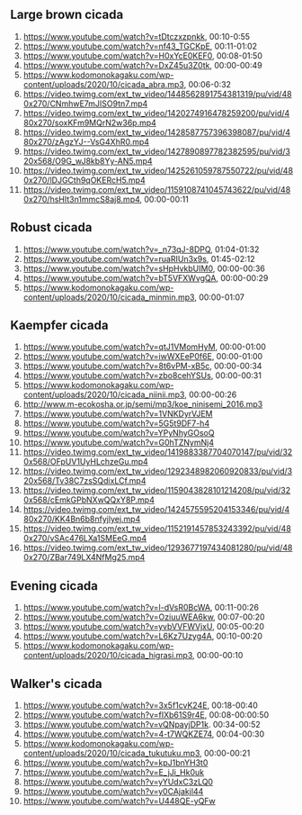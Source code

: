 
 ## Large brown cicada
 1. https://www.youtube.com/watch?v=tDtczxzpnkk, 00:10-0:55
 2. https://www.youtube.com/watch?v=nf43_TGCKpE, 00:11-01:02
 3. https://www.youtube.com/watch?v=H0xYcE0KEF0, 00:08-01:50
 4. https://www.youtube.com/watch?v=DxZ45u3Z0tk, 00:00-00:49
 5. https://www.kodomonokagaku.com/wp-content/uploads/2020/10/cicada_abra.mp3, 00:06-0:32
 6. https://video.twimg.com/ext_tw_video/1448562891754381319/pu/vid/480x270/CNmhwE7mJISO9tn7.mp4
 7. https://video.twimg.com/ext_tw_video/1420274916478259200/pu/vid/480x270/soxKFm9MQrN2w36p.mp4
 8. https://video.twimg.com/ext_tw_video/1428587757396398087/pu/vid/480x270/zAgzYJ--VsG4XhR0.mp4
 9. https://video.twimg.com/ext_tw_video/1427890897782382595/pu/vid/320x568/O9G_wJ8kb8Yy-AN5.mp4
 10. https://video.twimg.com/ext_tw_video/1425261059787550722/pu/vid/480x270/lDJGCth9qOKERcH5.mp4
 11. https://video.twimg.com/ext_tw_video/1159108741045743622/pu/vid/480x270/hsHIt3n1mmcS8aj8.mp4, 00:00-00:11

## Robust cicada
1. https://www.youtube.com/watch?v=_n73qJ-8DPQ, 01:04-01:32
2. https://www.youtube.com/watch?v=ruaRIUn3x9s, 01:45-02:12
3. https://www.youtube.com/watch?v=sHpHvkbUIM0, 00:00-00:36
4. https://www.youtube.com/watch?v=bT5VFXWvgQA, 00:00-00:29
5. https://www.kodomonokagaku.com/wp-content/uploads/2020/10/cicada_minmin.mp3, 00:00-01:07

## Kaempfer cicada
1. https://www.youtube.com/watch?v=qtJ1VMomHyM, 00:00-01:00
2. https://www.youtube.com/watch?v=iwWXEeP0f6E, 00:00-01:00
3. https://www.youtube.com/watch?v=8t6vPM-xB5c, 00:00-00:34
4. https://www.youtube.com/watch?v=zbo8cehYSUs, 00:00-00:31
5. https://www.kodomonokagaku.com/wp-content/uploads/2020/10/cicada_niinii.mp3, 00:00-00:26
6. http://www.m-ecokosha.or.jp/semi/mp3/koe_ninisemi_2016.mp3
7. https://www.youtube.com/watch?v=1VNKDyrVJEM
8. https://www.youtube.com/watch?v=5G5t9DF7-h4
9. https://www.youtube.com/watch?v=YPyNhyGOsoQ
10. https://www.youtube.com/watch?v=G0hTZNymNj4
11. https://video.twimg.com/ext_tw_video/1419883387704070147/pu/vid/320x568/OFpUV1UyHLchzeGu.mp4
12. https://video.twimg.com/ext_tw_video/1292348982060920833/pu/vid/320x568/Tv38C7zsSQdixLCf.mp4
13. https://video.twimg.com/ext_tw_video/1159043828101214208/pu/vid/320x568/cEmkGPbNXwQQxY8P.mp4
14. https://video.twimg.com/ext_tw_video/1424575595204153346/pu/vid/480x270/KK4Bn6b8nfyjlyej.mp4
15. https://video.twimg.com/ext_tw_video/1152191457853243392/pu/vid/480x270/vSAc476LXa1SMEeG.mp4
16. https://video.twimg.com/ext_tw_video/1293677197434081280/pu/vid/480x270/ZBar749LX4NfMg25.mp4

## Evening cicada
1. https://www.youtube.com/watch?v=l-dVsR0BcWA, 00:11-00:26
2. https://www.youtube.com/watch?v=OziuuWEA6kw, 00:07-00:20
3. https://www.youtube.com/watch?v=yvbVVFWVjxU, 00:05-00:20
4. https://www.youtube.com/watch?v=L6Kz7Uzyg4A, 00:10-00:20
5. https://www.kodomonokagaku.com/wp-content/uploads/2020/10/cicada_higrasi.mp3, 00:00-00:10

## Walker's cicada
1. https://www.youtube.com/watch?v=3x5f1cvK24E, 00:18-00:40
2. https://www.youtube.com/watch?v=fIXb61S9r4E, 00:08-00:00:50
3. https://www.youtube.com/watch?v=vQNpayjDP1k. 00:34-00:52
4. https://www.youtube.com/watch?v=4-t7WQKZE74, 00:04-00:30
5. https://www.kodomonokagaku.com/wp-content/uploads/2020/10/cicada_tukutuku.mp3, 00:00-00:21
6. https://www.youtube.com/watch?v=kpJ1bnYH3t0
7. https://www.youtube.com/watch?v=E_jJi_Hk0uk
8. https://www.youtube.com/watch?v=yYUdxC3zLQ0
9. https://www.youtube.com/watch?v=y0CAjakjl44
10. https://www.youtube.com/watch?v=U448QE-yQFw